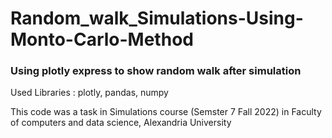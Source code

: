 # Random_walk_Simulations-Using-Monto-Carlo-Method

### Using plotly express to show random walk after simulation

Used Libraries : plotly, pandas, numpy

This code was a task in Simulations course (Semster 7 Fall 2022) in Faculty of computers and data science, Alexandria University
